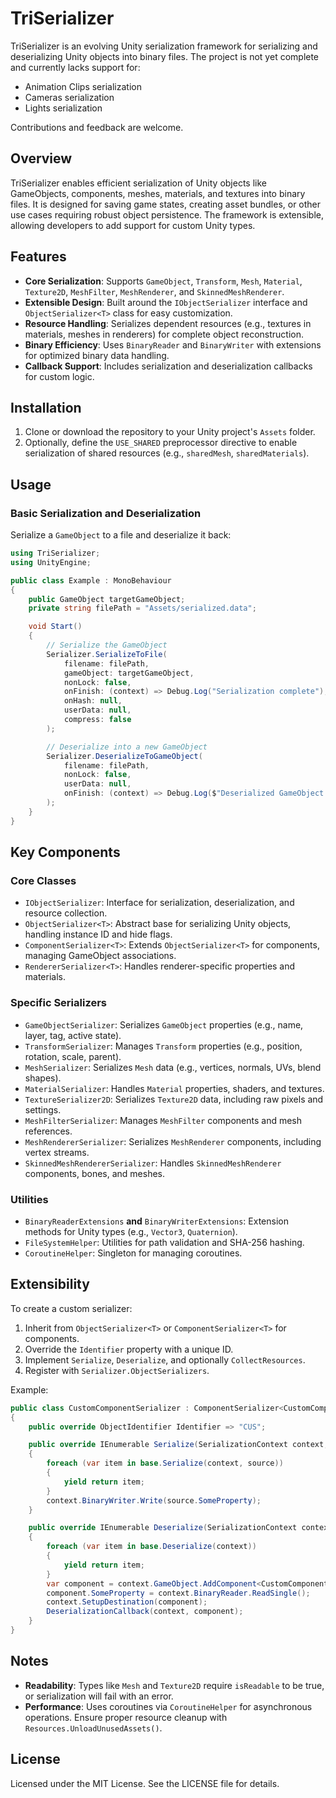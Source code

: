 
# TriSerializer

TriSerializer is an evolving Unity serialization framework for serializing and deserializing Unity objects into binary files. The project is not yet complete and currently lacks support for:

- Animation Clips serialization
- Cameras serialization
- Lights serialization

Contributions and feedback are welcome.

## Overview

TriSerializer enables efficient serialization of Unity objects like GameObjects, components, meshes, materials, and textures into binary files. It is designed for saving game states, creating asset bundles, or other use cases requiring robust object persistence. The framework is extensible, allowing developers to add support for custom Unity types.

## Features

- **Core Serialization**: Supports `GameObject`, `Transform`, `Mesh`, `Material`, `Texture2D`, `MeshFilter`, `MeshRenderer`, and `SkinnedMeshRenderer`.
- **Extensible Design**: Built around the `IObjectSerializer` interface and `ObjectSerializer<T>` class for easy customization.
- **Resource Handling**: Serializes dependent resources (e.g., textures in materials, meshes in renderers) for complete object reconstruction.
- **Binary Efficiency**: Uses `BinaryReader` and `BinaryWriter` with extensions for optimized binary data handling.
- **Callback Support**: Includes serialization and deserialization callbacks for custom logic.

## Installation

1. Clone or download the repository to your Unity project's `Assets` folder.
2. Optionally, define the `USE_SHARED` preprocessor directive to enable serialization of shared resources (e.g., `sharedMesh`, `sharedMaterials`).

## Usage

### Basic Serialization and Deserialization

Serialize a `GameObject` to a file and deserialize it back:

```csharp
using TriSerializer;
using UnityEngine;

public class Example : MonoBehaviour
{
    public GameObject targetGameObject;
    private string filePath = "Assets/serialized.data";

    void Start()
    {
        // Serialize the GameObject
        Serializer.SerializeToFile(
            filename: filePath,
            gameObject: targetGameObject,
            nonLock: false,
            onFinish: (context) => Debug.Log("Serialization complete"),
            onHash: null,
            userData: null,
            compress: false
        );

        // Deserialize into a new GameObject
        Serializer.DeserializeToGameObject(
            filename: filePath,
            nonLock: false,
            userData: null,
            onFinish: (context) => Debug.Log($"Deserialized GameObject: {context.GameObject.name}")
        );
    }
}
```

## Key Components

### Core Classes

- `IObjectSerializer`: Interface for serialization, deserialization, and resource collection.
- `ObjectSerializer<T>`: Abstract base for serializing Unity objects, handling instance ID and hide flags.
- `ComponentSerializer<T>`: Extends `ObjectSerializer<T>` for components, managing GameObject associations.
- `RendererSerializer<T>`: Handles renderer-specific properties and materials.

### Specific Serializers

- `GameObjectSerializer`: Serializes `GameObject` properties (e.g., name, layer, tag, active state).
- `TransformSerializer`: Manages `Transform` properties (e.g., position, rotation, scale, parent).
- `MeshSerializer`: Serializes `Mesh` data (e.g., vertices, normals, UVs, blend shapes).
- `MaterialSerializer`: Handles `Material` properties, shaders, and textures.
- `TextureSerializer2D`: Serializes `Texture2D` data, including raw pixels and settings.
- `MeshFilterSerializer`: Manages `MeshFilter` components and mesh references.
- `MeshRendererSerializer`: Serializes `MeshRenderer` components, including vertex streams.
- `SkinnedMeshRendererSerializer`: Handles `SkinnedMeshRenderer` components, bones, and meshes.

### Utilities

- `BinaryReaderExtensions` **and** `BinaryWriterExtensions`: Extension methods for Unity types (e.g., `Vector3`, `Quaternion`).
- `FileSystemHelper`: Utilities for path validation and SHA-256 hashing.
- `CoroutineHelper`: Singleton for managing coroutines.

## Extensibility

To create a custom serializer:

1. Inherit from `ObjectSerializer<T>` or `ComponentSerializer<T>` for components.
2. Override the `Identifier` property with a unique ID.
3. Implement `Serialize`, `Deserialize`, and optionally `CollectResources`.
4. Register with `Serializer.ObjectSerializers`.

Example:

```csharp
public class CustomComponentSerializer : ComponentSerializer<CustomComponent>
{
    public override ObjectIdentifier Identifier => "CUS";

    public override IEnumerable Serialize(SerializationContext context, CustomComponent source)
    {
        foreach (var item in base.Serialize(context, source))
        {
            yield return item;
        }
        context.BinaryWriter.Write(source.SomeProperty);
    }

    public override IEnumerable Deserialize(SerializationContext context)
    {
        foreach (var item in base.Deserialize(context))
        {
            yield return item;
        }
        var component = context.GameObject.AddComponent<CustomComponent>();
        component.SomeProperty = context.BinaryReader.ReadSingle();
        context.SetupDestination(component);
        DeserializationCallback(context, component);
    }
}
```

## Notes

- **Readability**: Types like `Mesh` and `Texture2D` require `isReadable` to be true, or serialization will fail with an error.
- **Performance**: Uses coroutines via `CoroutineHelper` for asynchronous operations. Ensure proper resource cleanup with `Resources.UnloadUnusedAssets()`.


## License

Licensed under the MIT License. See the LICENSE file for details.
